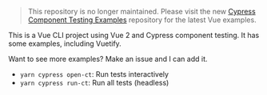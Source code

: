 > This repository is no longer maintained. Please visit the new [Cypress Component Testing Examples](https://github.com/cypress-io/cypress-component-testing-examples) repository for the latest Vue examples.

This is a Vue CLI project using Vue 2 and Cypress component testing. It has some examples, including Vuetify.

Want to see more examples? Make an issue and I can add it.

- `yarn cypress open-ct`: Run tests interactively
- `yarn cypress run-ct`: Run all tests (headless)

